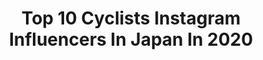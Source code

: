 ---
title: Top 10 Cyclists Instagram Influencers In Japan In 2020
description: Identify the most popular Instagram accounts on inBeat.
platform: Instagram
profiles:
  - username: "riyuponpon"
    fullname: >-
      太田りゆ/RIYU OHTA
    location: "Japan"
    followers: 7995
    engagement: 1461
    commentsToLikes: 0.014535
    avatar: "https://scontent-lhr8-1.cdninstagram.com/v/t51.2885-19/s320x320/79601152_449057152455505_5832729733028118528_n.jpg?_nc_ht=scontent-lhr8-1.cdninstagram.com&_nc_ohc=AO4DyjMibSMAX8Mp22m&oh=ebac1703de9b58e0d5d88480bcceec65&oe=5EBA6F53"
    verified: false
    hashtags: "#teamjapan, #cyclist, #japan, #cycling"
  - username: "yukiyaarashiro"
    fullname: >-
      🇯🇵Yukiya Arashiro🇯🇵
    location: "Japan"
    followers: 25354
    engagement: 1154
    commentsToLikes: 0.005423
    avatar: "https://scontent-ams4-1.cdninstagram.com/v/t51.2885-19/11848871_979425875413227_1508503593_a.jpg?_nc_ht=scontent-ams4-1.cdninstagram.com&_nc_ohc=OWIvYbVwOxkAX-7W280&oh=eefbebbda90794a377d41e4e1beb49aa&oe=5EB88C9C"
    verified: false
    hashtags: "#crit, #tokyo2020, #bahrainmclaren, #vueltaaespa"
  - username: "bennetcoblinerphotography"
    fullname: >-
      Bennet Cobliner
    location: "Japan"
    followers: 2732
    engagement: 1136
    commentsToLikes: 0.124137
    avatar: "https://scontent-lhr8-1.cdninstagram.com/v/t51.2885-19/s320x320/49393750_318302682138149_6264732807973568512_n.jpg?_nc_ht=scontent-lhr8-1.cdninstagram.com&_nc_ohc=5o0v3NC8kicAX9nIz2S&oh=d11fb1ad64c28d23f9d41b857712cea7&oe=5EBA821D"
    verified: false
    hashtags: "#covid19, #beautyportrait, #anzhelaturenko, #bennetcobliner"
  - username: "haruka.kawashima"
    fullname: >-
      河島春佳｜fun fun flower
    location: "Japan"
    followers: 5898
    engagement: 792
    commentsToLikes: 0.014552
    avatar: "https://scontent-ams4-1.cdninstagram.com/v/t51.2885-19/s320x320/59697890_2599269093481341_5523892829639671808_n.jpg?_nc_ht=scontent-ams4-1.cdninstagram.com&_nc_ohc=Yq31saPYTMgAX_Ogsbl&oh=44c0eca11d7f9fca7e48b001b2e47318&oe=5EB26293"
    verified: false
    hashtags: "#shiseido, #sdgsjapan, #shiseidogallery, #trunkhotel"
  - username: "cobachan25"
    fullname: >-
      cobachan
    location: "Japan"
    followers: 17572
    engagement: 1594
    commentsToLikes: 0.053456
    avatar: "https://scontent-ams4-1.cdninstagram.com/v/t51.2885-19/s320x320/26073214_219528288591419_967873293925220352_n.jpg?_nc_ht=scontent-ams4-1.cdninstagram.com&_nc_ohc=TbCE8sCXTEEAX_5FBy0&oh=81e9e9b9896d91797870335fdf268b12&oe=5EB77361"
    verified: false
    hashtags: "#cyclists, #gaciron, #shimano, #sportsgirl"
  - username: "moekofukuda"
    fullname: >-
      #moekofukuda (福田萌子)
    location: "Japan"
    followers: 35305
    engagement: 377
    commentsToLikes: 0.013677
    avatar: "https://scontent-ams4-1.cdninstagram.com/v/t51.2885-19/s320x320/36712084_277621002994270_8733200892674703360_n.jpg?_nc_ht=scontent-ams4-1.cdninstagram.com&_nc_ohc=D2TpoDVgu5gAX-NpPQl&oh=2f2ed0f13c04c0aa7de29ff00fe3388a&oe=5EB3ACAC"
    verified: false
    hashtags: "#feelbeautiful, #takanawagatewaystation, #ultraboost, #hometeam"
  - username: "darth.hoyder"
    fullname: >-
      𝕯𝖙𝖍𝖆𝖓 𝕳𝖚𝖓𝖙
    location: "Japan"
    followers: 4171
    engagement: 1671
    commentsToLikes: 0.041228
    avatar: "https://scontent-ams4-1.cdninstagram.com/v/t51.2885-19/s320x320/71574998_416595042605157_90078155825479680_n.jpg?_nc_ht=scontent-ams4-1.cdninstagram.com&_nc_ohc=FAPC1Q5sJ8wAX8xatj6&oh=90250c1c536baefe96b719d8a37aa95d&oe=5EBAF79F"
    verified: false
    hashtags: "#stream, #colaboracion, #cyclingpics, #windpowergeneration"
  - username: "yvkqqq82"
    fullname: >-
      Yuka Kubota
    location: "Japan"
    followers: 5677
    engagement: 874
    commentsToLikes: 0.012339
    avatar: "https://scontent-ams4-1.cdninstagram.com/v/t51.2885-19/s320x320/69762312_2313234392323479_931285944999346176_n.jpg?_nc_ht=scontent-ams4-1.cdninstagram.com&_nc_ohc=vh51KyxXmI8AX_ycWDz&oh=38b392d844bfee7908ec9b4917192a0f&oe=5EB684F3"
    verified: false
    hashtags: "#mammut, #nightphotography, #naroomask, #nailstagram"
---